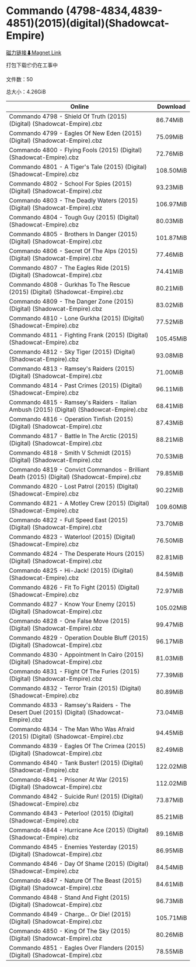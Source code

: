 # Commando (4798-4834,4839-4851)(2015)(digital)(Shadowcat-Empire)

[磁力链接⬇Magnet Link](magnet:?xt=urn:btih:c3e952a2bc40a254755d5f5163513cedb7bf6f3a&dn=Commando%20%284798-4834%2C4839-4851%29%282015%29%28digital%29%28Shadowcat-Empire%29)

打包下载📦仍在工事中

文件数：50

总大小：4.26GiB

Online | Download
--- | ---
Commando 4798 - Shield Of Truth (2015) (Digital) (Shadowcat-Empire).cbz | 86.74MiB
Commando 4799 - Eagles Of New Eden (2015) (Digital) (Shadowcat-Empire).cbz | 75.09MiB
Commando 4800 - Flying Fools (2015) (Digital) (Shadowcat-Empire).cbz | 72.76MiB
Commando 4801 - A Tiger's Tale (2015) (Digital) (Shadowcat-Empire).cbz | 108.50MiB
Commando 4802 - School For Spies (2015) (Digital) (Shadowcat-Empire).cbz | 93.23MiB
Commando 4803 - The Deadly Waters (2015) (Digital) (Shadowcat-Empire).cbz | 106.97MiB
Commando 4804 - Tough Guy (2015) (Digital) (Shadowcat-Empire).cbz | 80.03MiB
Commando 4805 - Brothers In Danger (2015) (Digital) (Shadowcat-Empire).cbz | 101.87MiB
Commando 4806 - Secret Of The Alps (2015) (Digital) (Shadowcat-Empire).cbz | 77.46MiB
Commando 4807 - The Eagles Ride (2015) (Digital) (Shadowcat-Empire).cbz | 74.41MiB
Commando 4808 - Gurkhas To The Rescue (2015) (Digital) (Shadowcat-Empire).cbz | 80.21MiB
Commando 4809 - The Danger Zone (2015) (Digital) (Shadowcat-Empire).cbz | 83.02MiB
Commando 4810 - Lone Gurkha (2015) (Digital) (Shadowcat-Empire).cbz | 77.52MiB
Commando 4811 - Fighting Frank (2015) (Digital) (Shadowcat-Empire).cbz | 105.45MiB
Commando 4812 - Sky Tiger (2015) (Digital) (Shadowcat-Empire).cbz | 93.08MiB
Commando 4813 - Ramsey's Raiders (2015) (Digital) (Shadowcat-Empire).cbz | 71.00MiB
Commando 4814 - Past Crimes (2015) (Digital) (Shadowcat-Empire).cbz | 96.11MiB
Commando 4815 - Ramsey's Raiders - Italian Ambush (2015) (Digital) (Shadowcat-Empire).cbz | 68.41MiB
Commando 4816 - Operation Tinfish (2015) (Digital) (Shadowcat-Empire).cbz | 87.43MiB
Commando 4817 - Battle In The Arctic (2015) (Digital) (Shadowcat-Empire).cbz | 88.21MiB
Commando 4818 - Smith V Schmidt (2015) (Digital) (Shadowcat-Empire).cbz | 70.53MiB
Commando 4819 - Convict Commandos - Brilliant Death (2015) (Digital) (Shadowcat-Empire).cbz | 79.85MiB
Commando 4820 - Lost Patrol (2015) (Digital) (Shadowcat-Empire).cbz | 90.22MiB
Commando 4821 - A Motley Crew (2015) (Digital) (Shadowcat-Empire).cbz | 109.60MiB
Commando 4822 - Full Speed East (2015) (Digital) (Shadowcat-Empire).cbz | 73.70MiB
Commando 4823 - Waterloo! (2015) (Digital) (Shadowcat-Empire).cbz | 76.50MiB
Commando 4824 - The Desperate Hours (2015) (Digital) (Shadowcat-Empire).cbz | 82.81MiB
Commando 4825 - Hi-Jack! (2015) (Digital) (Shadowcat-Empire).cbz | 84.59MiB
Commando 4826 - Fit To Fight (2015) (Digital) (Shadowcat-Empire).cbz | 72.97MiB
Commando 4827 - Know Your Enemy (2015) (Digital) (Shadowcat-Empire).cbz | 105.02MiB
Commando 4828 - One False Move (2015) (Digital) (Shadowcat-Empire).cbz | 99.47MiB
Commando 4829 - Operation Double Bluff (2015) (Digital) (Shadowcat-Empire).cbz | 96.17MiB
Commando 4830 - Appointment In Cairo (2015) (Digital) (Shadowcat-Empire).cbz | 81.03MiB
Commando 4831 - Flight Of The Furies (2015) (Digital) (Shadowcat-Empire).cbz | 77.39MiB
Commando 4832 - Terror Train (2015) (Digital) (Shadowcat-Empire).cbz | 80.89MiB
Commando 4833 - Ramsey's Raiders - The Desert Duel (2015) (Digital) (Shadowcat-Empire).cbz | 73.04MiB
Commando 4834 - The Man Who Was Afraid (2015) (Digital) (Shadowcat-Empire).cbz | 94.45MiB
Commando 4839 - Eagles Of The Crimea (2015) (Digital) (Shadowcat-Empire).cbz | 82.49MiB
Commando 4840 - Tank Buster! (2015) (Digital) (Shadowcat-Empire).cbz | 122.02MiB
Commando 4841 - Prisoner At War (2015) (Digital) (Shadowcat-Empire).cbz | 112.02MiB
Commando 4842 - Suicide Run! (2015) (Digital) (Shadowcat-Empire).cbz | 73.87MiB
Commando 4843 - Peterloo! (2015) (Digital) (Shadowcat-Empire).cbz | 85.21MiB
Commando 4844 - Hurricane Ace (2015) (Digital) (Shadowcat-Empire).cbz | 89.16MiB
Commando 4845 - Enemies Yesterday (2015) (Digital) (Shadowcat-Empire).cbz | 86.95MiB
Commando 4846 - Day Of Shame (2015) (Digital) (Shadowcat-Empire).cbz | 84.54MiB
Commando 4847 - Nature Of The Beast (2015) (Digital) (Shadowcat-Empire).cbz | 84.61MiB
Commando 4848 - Stand And Fight (2015) (Digital) (Shadowcat-Empire).cbz | 96.73MiB
Commando 4849 - Charge... Or Die! (2015) (Digital) (Shadowcat-Empire).cbz | 105.71MiB
Commando 4850 - King Of The Sky (2015) (Digital) (Shadowcat-Empire).cbz | 80.26MiB
Commando 4851 - Eagles Over Flanders (2015) (Digital) (Shadowcat-Empire).cbz | 78.55MiB